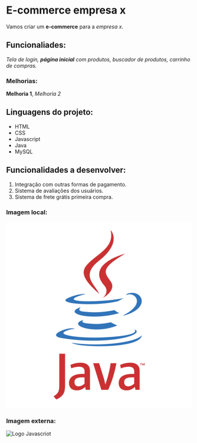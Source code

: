 # E-commerce empresa x

Vamos criar um **e-commerce** para a *empresa x*.

## Funcionaliades: 

*Tela de login, **página inicial** com produtos, buscador de produtos, carrinho de compras.*

### Melhorias:

__Melhoria 1__, _Melhoria 2_

## Linguagens do projeto:

* HTML
* CSS
* Javascript
* Java
* MySQL

## Funcionalidades a desenvolver:

1. Integração com outras formas de pagamento.
2. Sistema de avaliações dos usuários.
3. Sistema de frete grátis primeira compra.

### Imagem local:

![Logo Java](./img/java-logo.png)

### Imagem externa:

![Logo Javascriot](https://upload.wikimedia.org/wikipedia/commons/6/6a/JavaScript-logo.png)